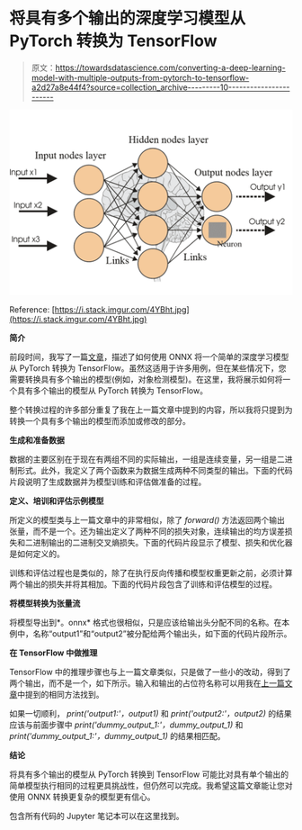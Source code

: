 # 将具有多个输出的深度学习模型从 PyTorch 转换为 TensorFlow

> 原文：<https://towardsdatascience.com/converting-a-deep-learning-model-with-multiple-outputs-from-pytorch-to-tensorflow-a2d27a8e44f4?source=collection_archive---------10----------------------->

![](img/f2e8261260b47f08a1277e754cc1e9e7.png)

Reference: [https://i.stack.imgur.com/4YBht.jpg](https://i.stack.imgur.com/4YBht.jpg)

**简介**

前段时间，我写了一篇[文章](/converting-a-simple-deep-learning-model-from-pytorch-to-tensorflow-b6b353351f5d)，描述了如何使用 ONNX 将一个简单的深度学习模型从 PyTorch 转换为 TensorFlow。虽然这适用于许多用例，但在某些情况下，您需要转换具有多个输出的模型(例如，对象检测模型)。在这里，我将展示如何将一个具有多个输出的模型从 PyTorch 转换为 TensorFlow。

整个转换过程的许多部分重复了我在上一篇文章中提到的内容，所以我将只提到为转换一个具有多个输出的模型而添加或修改的部分。

**生成和准备数据**

数据的主要区别在于现在有两组不同的实际输出，一组是连续变量，另一组是二进制形式。此外，我定义了两个函数来为数据生成两种不同类型的输出。下面的代码片段说明了生成数据并为模型训练和评估做准备的过程。

**定义、培训和评估示例模型**

所定义的模型类与上一篇文章中的非常相似，除了 *forward()* 方法返回两个输出张量，而不是一个。还为输出定义了两种不同的损失对象，连续输出的均方误差损失和二进制输出的二进制交叉熵损失。下面的代码片段显示了模型、损失和优化器是如何定义的。

训练和评估过程也是类似的，除了在执行反向传播和模型权重更新之前，必须计算两个输出的损失并将其相加。下面的代码片段包含了训练和评估模型的过程。

**将模型转换为张量流**

将模型导出到*。onnx* 格式也很相似，只是应该给输出头分配不同的名称。在本例中，名称“output1”和“output2”被分配给两个输出头，如下面的代码片段所示。

**在 TensorFlow 中做推理**

TensorFlow 中的推理步骤也与上一篇文章类似，只是做了一些小的改动，得到了两个输出，而不是一个，如下所示。输入和输出的占位符名称可以用我在[上一篇文章](/converting-a-simple-deep-learning-model-from-pytorch-to-tensorflow-b6b353351f5d)中提到的相同方法找到。

如果一切顺利， *print('output1:'，output1)* 和 *print('output2:'，output2)* 的结果应该与前面步骤中 *print('dummy_output_1:'，dummy_output_1)* 和 *print('dummy_output_1:'，dummy_output_1)* 的结果相匹配。

**结论**

将具有多个输出的模型从 PyTorch 转换到 TensorFlow 可能比对具有单个输出的简单模型执行相同的过程更具挑战性，但仍然可以完成。我希望这篇文章能让您对使用 ONNX 转换更复杂的模型更有信心。

包含所有代码的 Jupyter 笔记本可以在这里找到。